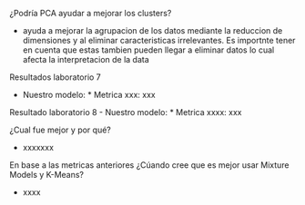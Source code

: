 ¿Podría PCA ayudar a mejorar los clusters? 
* ayuda a mejorar la agrupacion de los datos mediante la reduccion de dimensiones y al eliminar caracteristicas irrelevantes. Es importnte tener en cuenta que estas tambien pueden llegar a eliminar datos lo cual afecta la interpretacion de la data 

Resultados laboratorio 7 
  - Nuestro modelo:
        * Metrica xxx:  xxx

Resultado laboratorio 8
    - Nuestro modelo:
        * Metrica xxxx:  xxx

¿Cual fue mejor y por qué?
* xxxxxxx

En base a las metricas anteriores ¿Cúando cree que es mejor usar Mixture Models y K-Means?
* xxxx
    
